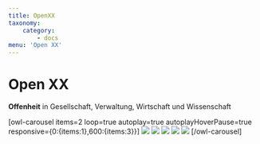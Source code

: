 ```yaml
---
title: OpenXX
taxonomy:
    category:
        - docs
menu: 'Open XX'
---
```

# Open XX

**Offenheit** in Gesellschaft, Verwaltung, Wirtschaft und Wissenschaft

[owl-carousel items=2 loop=true autoplay=true autoplayHoverPause=true responsive={0:{items:1},600:{items:3}}]
![](https://www.opengeoedu.de/images/logo/oge.svg)
![](https://www.opengeoedu.de/images/logo/oge.svg)
![](https://www.opengeoedu.de/images/logo/oge.svg)
![](https://www.opengeoedu.de/images/logo/oge.svg)
![](https://www.opengeoedu.de/images/logo/oge.svg)
[/owl-carousel]
